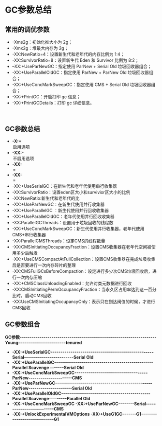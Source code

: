 # GC参数总结

## 常用的调优参数



-  -Xms2g：初始化推大小为 2g；
-  -Xmx2g：堆最大内存为 2g；
-  -XX:NewRatio=4：设置新生代和老年代的内存比例为 1:4；
-  -XX:SurvivorRatio=8：设置新生代 Eden 和 Survivor 比例为 8:2；
-  –XX:+UseParNewGC：指定使用 ParNew + Serial Old 垃圾回收器组合；
-  -XX:+UseParallelOldGC：指定使用 ParNew + ParNew Old 垃圾回收器组合；
-  -XX:+UseConcMarkSweepGC：指定使用 CMS + Serial Old 垃圾回收器组合；
-  -XX:+PrintGC：开启打印 gc 信息；
-  -XX:+PrintGCDetails：打印 gc 详细信息。

<br>

## GC参数总结

- **-X:+<option> 启用选项**
- **-XX:-<option> 不启用选项**
- **-XX:<option>=<number>** 
- **-XX:<option>=<string>** 
- -XX:+UseSerialGC：在新生代和老年代使用串行收集器
- -XX:SurvivorRatio：设置eden区大小和survivior区大小的比例
- -XX:NewRatio:新生代和老年代的比
- -XX:+UseParNewGC：在新生代使用并行收集器
- -XX:+UseParallelGC ：新生代使用并行回收收集器
- -XX:+UseParallelOldGC：老年代使用并行回收收集器
- -XX:ParallelGCThreads：设置用于垃圾回收的线程数
- -XX:+UseConcMarkSweepGC：新生代使用并行收集器，老年代使用CMS+串行收集器
- -XX:ParallelCMSThreads：设定CMS的线程数量
- -XX:CMSInitiatingOccupancyFraction：设置CMS收集器在老年代空间被使用多少后触发
- -XX:+UseCMSCompactAtFullCollection：设置CMS收集器在完成垃圾收集后是否要进行一次内存碎片的整理
- -XX:CMSFullGCsBeforeCompaction：设定进行多少次CMS垃圾回收后，进行一次内存压缩
- -XX:+CMSClassUnloadingEnabled：允许对类元数据进行回收
- -XX:CMSInitiatingPermOccupancyFraction：当永久区占用率达到这一百分比时，启动CMS回收
- -XX:UseCMSInitiatingOccupancyOnly：表示只在到达阀值的时候，才进行CMS回收

## GC参数组合

**GC参数---------------------------------------------------------------------Young------------------------tenured**

- **-XX:+UseSerialGC----------------------------------------------------Serial-------------------------Serial Old**
- **-XX:+UseParallelGC--------------------------------------------------Parallel Scavenge -------Serial Old**
- **-XX:+UseConcMarkSweepGC-------------------------------------ParNew----------------------CMS** 
- **-XX:+UseParNewGC-------------------------------------------------ParNew----------------------Serial Old**
- **-XX:+UseParallelOldGC---------------------------------------------Parallel Scavenge---------Parallel Old**
- **-XX:+UseConcMarkSweepGC -XX:+UseParNewGC--------Serial--------------------------CMS** 
- **-XX:+UnlockExperimentalVMOptions -XX:+UseG1GC-------G1-----------------------------G1**

<br>



